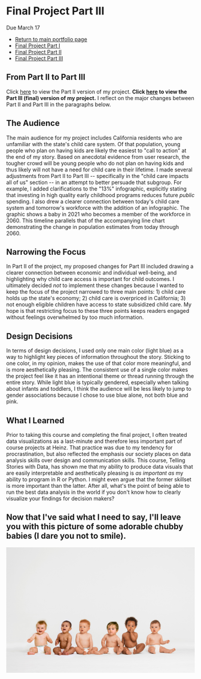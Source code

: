 # Final Project Part III
Due March 17  
- [Return to main portfolio page](https://ejreece.github.io/ReecePortfolio/)
- [Final Project Part I](https://ejreece.github.io/ReecePortfolio/FinalProjectPart1.html)
- [Final Project Part II](https://ejreece.github.io/ReecePortfolio/FinalProjectPart2.html)
- [Final Project Part III](https://ejreece.github.io/ReecePortfolio/FinalProjectPart3.html)

## From Part II to Part III
Click [here](https://carnegiemellon.shorthandstories.com/child-care-access-in-california/index.html) to view the Part II version of my project. **Click [here](https://preview.shorthand.com/CDmUvITk9a2ldCV4) to view the Part III (final) version of my project.** I reflect on the major changes between Part II and Part III in the paragraphs below.

## The Audience
The main audience for my project includes California residents who are unfamiliar with the state's child care system. Of that population, young people who plan on having kids are likely the easiest to "call to action" at the end of my story. Based on anecdotal evidence from user research, the tougher crowd will be young people who do not plan on having kids and thus likely will not have a need for child care in their lifetime. I made several adjustments from Part II to Part III -- specifically in the "child care impacts all of us" section -- in an attempt to better persuade that subgroup. For example, I added clarifications to the "13%" infographic, explicitly stating that investing in high quality early childhood programs reduces future *public* spending. I also drew a clearer connection between today's child care system and tomorrow's workforce with the addition of an infographic. The graphic shows a baby in 2021 who becomes a member of the workforce in 2060. This timeline parallels that of the accompanying line chart demonstrating the change in population estimates from today through 2060. 

## Narrowing the Focus
In Part II of the project, my proposed changes for Part III included drawing a clearer connection between economic and individual well-being, and highlighting why child care access is important for child outcomes. I ultimately decided *not* to implement these changes because I wanted to keep the focus of the project narrowed to three main points: 1) child care holds up the state's economy; 2) child care is overpriced in California; 3) not enough eligible children have access to state subsidized child care. My hope is that restricting focus to these three points keeps readers engaged without feelings overwhelmed by too much information. 

## Design Decisions
In terms of design decisions, I used only one main color (light blue) as a way to highlight key pieces of information throughout the story. Sticking to one color, in my opinion, makes the use of that color more meaningful, and is more aesthetically pleasing. The consistent use of a single color makes the project feel like it has an intentional theme or thread running through the entire story. While light blue is typically gendered, especially when talking about infants and toddlers, I think the audience will be less likely to jump to gender associations because I chose to use blue alone, not both blue and pink.

## What I Learned
Prior to taking this course and completing the final project, I often treated data visualizations as a last-minute and therefore less important part of course projects at Heinz. That practice was due to my tendency for procrastination, but also reflected the emphasis our society places on data analysis skills over design and communication skills. This course, Telling Stories with Data, has shown me that my ability to produce data visuals that are easily interpretable and aesthetically pleasing is *as important as* my ability to program in R or Python. I might even argue that the former skillset is more important than the latter. After all, what's the point of being able to run the best data analysis in the world if you don't know how to clearly visualize your findings for decision makers?

## Now that I've said what I need to say, I'll leave you with this picture of some adorable chubby babies (I dare you not to smile).
![Babies](Babies.jpg)
